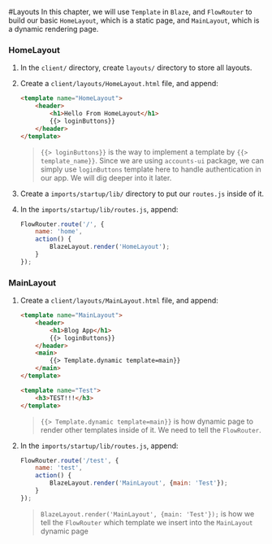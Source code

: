 #Layouts
In this chapter, we will use `Template` in `Blaze`, and `FlowRouter` to build our basic `HomeLayout`, which is a static page, and `MainLayout`, which is a dynamic rendering page.

### HomeLayout

1. In the `client/` directory, create `layouts/` directory to store all layouts.
2. Create a `client/layouts/HomeLayout.html` file, and append:

	```html
	<template name="HomeLayout">
		<header>
			<h1>Hello From HomeLayout</h1>
			{{> loginButtons}}
		</header>
	</template>
	```
	> `{{> loginButtons}}` is the way to implement a template by `{{> template_name}}`.
	> Since we are using `accounts-ui` package, we can simply use `loginButtons` template here to handle authentication in our app. We will dig deeper into it later.
3. Create a `imports/startup/lib/` directory to put our `routes.js` inside of it.
4. In the `imports/startup/lib/routes.js`, append:

	```javascript
	FlowRouter.route('/', {
	    name: 'home',
	    action() {
	        BlazeLayout.render('HomeLayout');
	    }
	});
	```

### MainLayout

1. Create a `client/layouts/MainLayout.html` file, and append:

	```html
	<template name="MainLayout">
	    <header>
	        <h1>Blog App</h1>
	        {{> loginButtons}}
	    </header>
	    <main>
	        {{> Template.dynamic template=main}}
	    </main>
	</template>

	<template name="Test">
	    <h3>TEST!!!</h3>
	</template>
	```
	>  `{{> Template.dynamic template=main}}` is how dynamic page to render other templates inside of it. We need to tell the `FlowRouter`.

2. In the `imports/startup/lib/routes.js`, append:

	```javascript
	FlowRouter.route('/test', {
	    name: 'test',
	    action() {
	        BlazeLayout.render('MainLayout', {main: 'Test'});
	    }
	});
	```
	> `BlazeLayout.render('MainLayout', {main: 'Test'});` is how we tell the `FlowRouter` which template we insert into the `MainLayout` dynamic page
